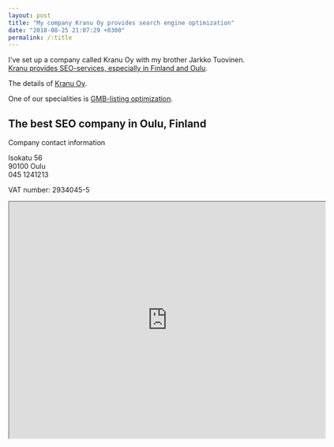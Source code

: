 ```yaml
---
layout: post
title: "My company Kranu Oy provides search engine optimization"
date: "2018-08-25 21:07:29 +0300"
permalink: /:title
---
```


I've set up a company called Kranu Oy with my brother Jarkko Tuovinen. [Kranu provides SEO-services, especially in Finland and Oulu](https://www.kranu.fi).

The details of [Kranu Oy](https://www.kauppalehti.fi/5/i/yritykset/yrityshaku/osuma_tulostus.jsp?id=29340455).

One of our specialities is [GMB-listing optimization](https://www.itewiki.fi/tarjonta/google-karttanakyman-ja-google-my-business-tilin-hakukoneoptimointi).

## The best SEO company in Oulu, Finland

Company contact information

Isokatu 56  
90100 Oulu  
045 1241213

VAT number: 2934045-5

<iframe src="https://www.google.com/maps/d/u/1/embed?mid=1t98FIM53FK90-cwXYgAUmWTK6UE" width="640" height="480"></iframe>
